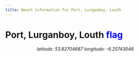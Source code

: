 ```yaml
---
title: Beach information for Port, Lurganboy, Louth
---
```

# Port, Lurganboy, Louth <span class="material-icons" style="color: blue;">flag</span>

<div align="center"><i>latitude: 53.82704687 longitude: -6.25743046</i></div>